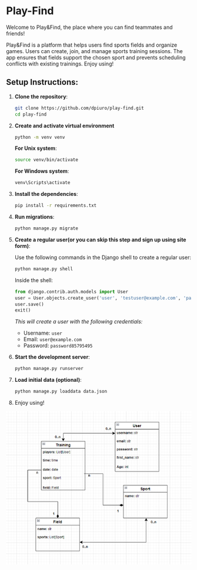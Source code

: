# Play-Find

Welcome to Play&Find, the place where you can find teammates and friends!

Play&Find is a platform that helps users find sports fields and organize games.
Users can create, join, and manage sports training sessions.
The app ensures that fields support the chosen sport and prevents scheduling conflicts with existing trainings.
Enjoy using!


## Setup Instructions:

1. **Clone the repository**:
    ```bash
    git clone https://github.com/dpiuro/play-find.git
    cd play-find
    ```

2. **Create and activate virtual environment**

    ```bash
    python -m venv venv
    ```

    **For Unix system**:
    ```bash
    source venv/bin/activate
    ```

    **For Windows system**:
    ```bash
    venv\Scripts\activate
    ```

3. **Install the dependencies**:
    ```bash
    pip install -r requirements.txt
    ```

4. **Run migrations**:
    ```bash
    python manage.py migrate
    ```

5. **Create a regular user(or you can skip this step and sign up using site form)**:

    Use the following commands in the Django shell to create a regular user:

    ```bash
    python manage.py shell
    ```

    Inside the shell:

    ```python
    from django.contrib.auth.models import User
    user = User.objects.create_user('user', 'testuser@example.com', 'password85795495')
    user.save()
    exit()
    ```

    _This will create a user with the following credentials:_
    - Username: `user`
    - Email: `user@example.com`
    - Password: `password85795495`

6. **Start the development server**:
    ```bash
    python manage.py runserver
    ```

7. **Load initial data (optional)**:
    ```bash
    python manage.py loaddata data.json
    ```
8. Enjoy using!

![DB structure](static/assets/images/db_structure.png)
